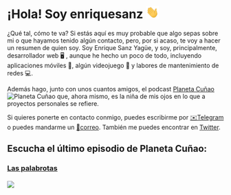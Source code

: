 # ¡Hola! Soy **enriquesanz** <img src="https://github.com/enriquesanz/enriquesanz/raw/master/img/Hi.gif" width="30px">

¿Qué tal, cómo te va? Si estás aquí es muy probable que algo sepas sobre mi o que hayamos tenido algún contacto, pero, por si acaso, te voy a hacer un resumen de quien soy. 
Soy Enrique Sanz Yagüe, y soy, principalmente, desarrollador web 🖥 , aunque he hecho un poco de todo, incluyendo aplicaciones móviles 📱, algún videojuego 👾 y labores de mantenimiento de redes 💻.

Además hago, junto con unos cuantos amigos, el podcast  [Planeta Cuñao](http://planetacunao.com) ![Planeta Cuñao](https://user-images.githubusercontent.com/332383/87920765-f47e6880-ca79-11ea-8673-7ebc2948122b.png) que, ahora mismo, es la niña de mis ojos en lo que a proyectos personales se refiere.

Si quieres ponerte en contacto conmigo, puedes escribirme por [✉️Telegram](http://t.me/enriquesanz) o puedes mandarme un [📯correo](mailto:enriquesanz@gmail.com). También me puedes encontrar en [Twitter](https://twitter.com/enriquesanz).

## Escucha el último episodio de Planeta Cuñao:

### [Las palabrotas](https://cuonda.com/planeta-cunao/las-palabrotas)<br/><br/><a href="https://cuonda.com/planeta-cunao/las-palabrotas"><img src="https://cuonda.com/storage/podcasts/37/1661997/image.png?gen=40744cbc2722f128957b8c4cdb7a562a" width=50%></a>